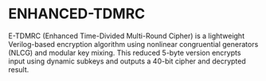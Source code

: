 # ENHANCED-TDMRC
E-TDMRC (Enhanced Time-Divided Multi-Round Cipher) is a lightweight Verilog-based encryption algorithm using nonlinear congruential generators (NLCG) and modular key mixing. This reduced 5-byte version encrypts input using dynamic subkeys and outputs a 40-bit cipher and decrypted result.  
